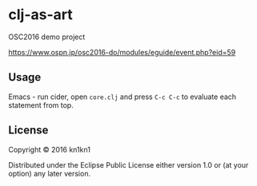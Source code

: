 # clj-as-art

OSC2016 demo project

https://www.ospn.jp/osc2016-do/modules/eguide/event.php?eid=59

## Usage

Emacs - run cider, open `core.clj` and press `C-c C-c` to evaluate each statement from top.

## License

Copyright © 2016 kn1kn1

Distributed under the Eclipse Public License either version 1.0 or (at
your option) any later version.
